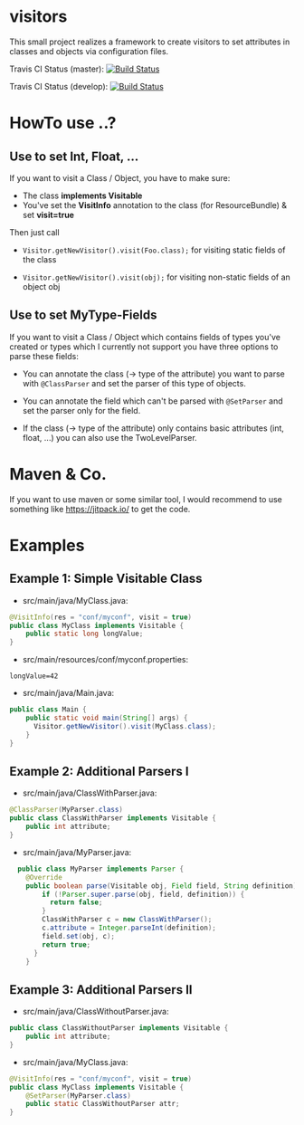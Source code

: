 # visitors
This small project realizes a framework to create visitors to set attributes in classes and objects via configuration files.

Travis CI Status (master): [![Build Status](https://travis-ci.org/fuchss-dominik/visitors.svg?branch=master)](https://travis-ci.org/fuchss-dominik/visitors)

Travis CI Status (develop):  [![Build Status](https://travis-ci.org/fuchss-dominik/visitors.svg?branch=develop)](https://travis-ci.org/fuchss-dominik/visitors)
# HowTo use ..?
## Use to set Int, Float, ...
If you want to visit a Class / Object, you have to make sure:
* The class **implements Visitable**
* You've set the **VisitInfo** annotation to the class (for ResourceBundle) & set **visit=true**

Then just call
* `Visitor.getNewVisitor().visit(Foo.class);` for visiting static fields of the class

* `Visitor.getNewVisitor().visit(obj);` for visiting non-static fields of an object obj

## Use to set MyType-Fields
If you want to visit a Class / Object which contains fields of types you've created or types which I currently not support you have three options to parse these fields:

* You can annotate the class (-> type of the attribute) you want to parse with `@ClassParser` and set the parser of this type of objects.

* You can annotate the field which can't be parsed with `@SetParser` and set the parser only for the field.

* If the class (-> type of the attribute) only contains basic attributes (int, float, ...) you can also use the TwoLevelParser.

# Maven & Co.
If you want to use maven or some similar tool, I would recommend to use something like https://jitpack.io/ to get the code.

# Examples
## Example 1: Simple Visitable Class
* src/main/java/MyClass.java:
```java
@VisitInfo(res = "conf/myconf", visit = true)
public class MyClass implements Visitable {
	public static long longValue;
}
```
* src/main/resources/conf/myconf.properties:
```
longValue=42
```
* src/main/java/Main.java:
```java
public class Main {
    public static void main(String[] args) {
      Visitor.getNewVisitor().visit(MyClass.class);
    }
}
```
## Example 2: Additional Parsers I
* src/main/java/ClassWithParser.java:
```java
@ClassParser(MyParser.class)
public class ClassWithParser implements Visitable {
    public int attribute;
}
```
* src/main/java/MyParser.java:
```java
  public class MyParser implements Parser {
    @Override
    public boolean parse(Visitable obj, Field field, String definition) throws Exception {
        if (!Parser.super.parse(obj, field, definition)) {
          return false;
        }
        ClassWithParser c = new ClassWithParser();
        c.attribute = Integer.parseInt(definition);
        field.set(obj, c);
        return true;
      }
    }
```
## Example 3: Additional Parsers II
* src/main/java/ClassWithoutParser.java:
```java
public class ClassWithoutParser implements Visitable {
    public int attribute;
}
```
* src/main/java/MyClass.java:
```java
@VisitInfo(res = "conf/myconf", visit = true)
public class MyClass implements Visitable {
    @SetParser(MyParser.class)
    public static ClassWithoutParser attr;
}
```
